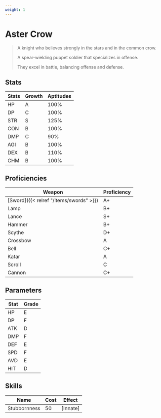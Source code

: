 ```yaml
---
weight: 1
---
```


# Aster Crow

> A knight who believes strongly in the stars and in the common crow.
>
> A spear-wielding puppet soldier that specializes in offense.
>
> They excel in battle, balancing offense and defense.

## Stats

| Stats | Growth | Aptitudes |
| ----- | ------ | --------- |
| HP    | A      | 100%      |
| DP    | C      | 100%      |
| STR   | S      | 125%      |
| CON   | B      | 100%      |
| DMP   | C      | 90%       |
| AGI   | B      | 100%      |
| DEX   | B      | 110%      |
| CHM   | B      | 100%      |

## Proficiencies

| Weapon   | Proficiency |
| -------- | ----------- |
| [Sword]({{< relref "/items/swords" >}})    | A+          |
| Lamp     | B+          |
| Lance    | S+          |
| Hammer   | B+          |
| Scythe   | D+          |
| Crossbow | A           |
| Bell     | C+          |
| Katar    | A           |
| Scroll   | C           |
| Cannon   | C+          |

## Parameters

| Stat | Grade |
| ---- | ------|
| HP   | E     |
| DP   | F     |
| ATK  | D     |
| DMP  | F     |
| DEF  | E     |
| SPD  | F     |
| AVD  | E     |
| HIT  | D     |

## Skills

| Name         | Cost | Effect     |
| ------------ | ---- | ---------- |
| Stubbornness | 50   | \[Innate\] |